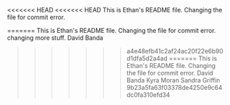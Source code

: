 <<<<<<< HEAD
<<<<<<< HEAD
This is Ethan's README file. Changing the file for commit error.

=======
This is Ethan's README file. Changing the file for commit error. changing more stuff.
David Banda

>>>>>>> a4e48efb41c2af24ac20f22e6b90d1dfa5d2a4ad
=======
This is Ethan's README file. Changing the file for commit error.
David Banda
Kyra Moran
Sandra Griffin
>>>>>>> 9b23a5fa63f03378de4250e9c64dc0fa310efd34
